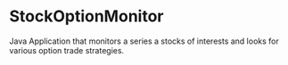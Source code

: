 # StockOptionMonitor
Java Application that monitors a series a stocks of interests and looks for various option trade strategies.
